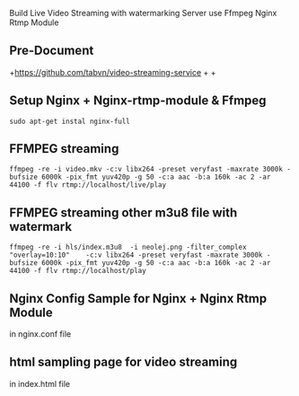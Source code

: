 Build Live Video Streaming with watermarking Server use Ffmpeg Nginx Rtmp Module  

## Pre-Document
+https://github.com/tabvn/video-streaming-service
+
+



## Setup Nginx + Nginx-rtmp-module & Ffmpeg 
```
sudo apt-get instal nginx-full

```

## FFMPEG streaming
```
ffmpeg -re -i video.mkv -c:v libx264 -preset veryfast -maxrate 3000k -bufsize 6000k -pix_fmt yuv420p -g 50 -c:a aac -b:a 160k -ac 2 -ar 44100 -f flv rtmp://localhost/live/play
```

## FFMPEG streaming other m3u8 file  with watermark
```
ffmpeg -re -i hls/index.m3u8  -i neolej.png -filter_complex "overlay=10:10"    -c:v libx264 -preset veryfast -maxrate 3000k -bufsize 6000k -pix_fmt yuv420p -g 50 -c:a aac -b:a 160k -ac 2 -ar 44100 -f flv rtmp://localhost/play
```

## Nginx Config Sample for Nginx + Nginx Rtmp Module
in nginx.conf file 

## html sampling page for video streaming 

in index.html file 
